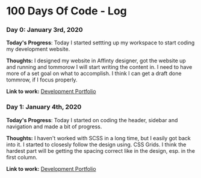 # 100 Days Of Code - Log

### Day 0: January 3rd, 2020

**Today's Progress**: Today I started settting up my workspace to start coding my development website. 

**Thoughts:** I designed my website in Affinty designer, got the website up and running and tommorow I will start writing the content in.
I need to have more of a set goal on what to accomplish. I think I can get a draft done tommrow, if I focus properly.

**Link to work:** [Development Portfolio](https://soru.dev/)


### Day 1: January 4th, 2020

**Today's Progress**: Today I started on coding the header, sidebar and navigation and made a bit of progress.

**Thoughts:** I haven't worked with SCSS in a long time, but I easily got back into it. I started to closesly follow the design using.
CSS Grids. I think the hardest part will be getting the spacing correct like in the design, esp. in the first column. 

**Link to work:** [Development Portfolio](https://soru.dev/)
